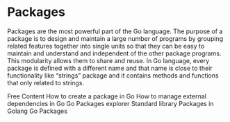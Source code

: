 # Packages

Packages are the most powerful part of the Go language. The purpose of a package is to design and maintain a large number of programs by grouping related features together into single units so that they can be easy to maintain and understand and independent of the other package programs. This modularity allows them to share and reuse. In Go language, every package is defined with a different name and that name is close to their functionality like “strings” package and it contains methods and functions that only related to strings.

<ResourceGroupTitle>Free Content</ResourceGroupTitle>
<BadgeLink colorScheme='yellow' badgeText='Read' href='https://www.golang-book.com/books/intro/11'>How to create a package in Go</BadgeLink>
<BadgeLink colorScheme='yellow' badgeText='Read' href='https://go.dev/doc/modules/managing-dependencies'>How to manage external dependencies in Go</BadgeLink>
<BadgeLink colorScheme='yellow' badgeText='Search Packages' href='https://pkg.go.dev/'>Go Packages explorer</BadgeLink>
<BadgeLink colorScheme='blue' badgeText='Official Website' href='https://pkg.go.dev/std'>Standard library</BadgeLink>
<BadgeLink colorScheme='yellow' badgeText='Read' href='https://www.geeksforgeeks.org/packages-in-golang/'>Packages in Golang</BadgeLink>
<BadgeLink colorScheme='yellow' badgeText='Read' href='https://www.programiz.com/golang/packages'>Go Packages</BadgeLink>
